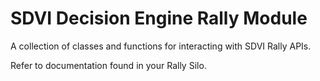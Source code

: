 # SDVI Decision Engine Rally Module

A collection of classes and functions for interacting with SDVI Rally APIs.

Refer to documentation found in your Rally Silo.